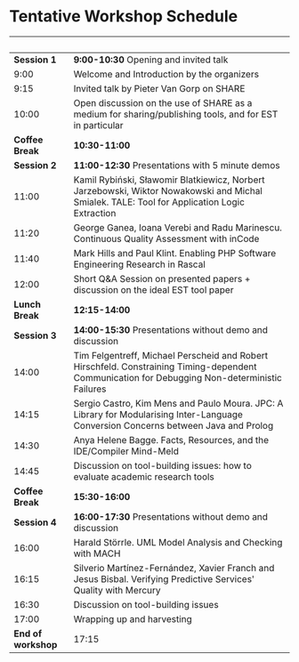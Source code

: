 # Tentative Workshop Schedule

| &nbsp; | &nbsp; |
|:---------- |:-----------|
| __Session 1__ | __9:00-10:30__ Opening and invited talk |
| 9:00  | Welcome and Introduction by the organizers |
| 9:15  | Invited talk by Pieter Van Gorp on SHARE 
| 10:00 | Open discussion on the use of SHARE as a medium for sharing/publishing tools, and for EST in particular |
| __Coffee Break__ | __10:30-11:00__ |
| __Session 2__ | __11:00-12:30__ Presentations with 5 minute demos |
| 11:00 | Kamil Rybiński, Sławomir Blatkiewicz, Norbert Jarzebowski, Wiktor Nowakowski and Michal Smialek. TALE: Tool for Application Logic Extraction |
| 11:20 | George Ganea, Ioana Verebi and Radu Marinescu. Continuous Quality Assessment with inCode |
| 11:40 | Mark Hills and Paul Klint. Enabling PHP Software Engineering Research in Rascal |
| 12:00 | Short Q&A Session on presented papers + discussion on the ideal EST tool paper |
| __Lunch Break__ | __12:15-14:00__ |
| __Session 3__ | __14:00-15:30__ Presentations without demo and discussion |
| 14:00 |  Tim Felgentreff, Michael Perscheid and Robert Hirschfeld. Constraining Timing-dependent Communication for Debugging Non-deterministic Failures |
| 14:15 | Sergio Castro, Kim Mens and Paulo Moura. JPC: A Library for Modularising Inter-Language Conversion Concerns between Java and Prolog |
| 14:30 | Anya Helene Bagge. Facts, Resources, and the IDE/Compiler Mind-Meld |
| 14:45 | Discussion on tool-building issues: how to evaluate academic research tools |
| __Coffee Break__ |  __15:30-16:00__ |
| __Session 4__ | __16:00-17:30__ Presentations without demo and discussion |
| 16:00 | Harald Störrle. UML Model Analysis and Checking with MACH |
| 16:15 | Silverio Martínez-Fernández, Xavier Franch and Jesus Bisbal. Verifying Predictive Services' Quality with Mercury |
| 16:30 | Discussion on tool-building issues |
| 17:00 | Wrapping up and harvesting |
| __End of workshop__ | 17:15 |
